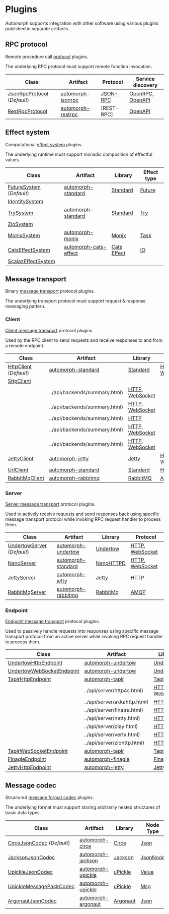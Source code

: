 # Plugins

*Automorph* supports integration with other software using various plugins published in separate artifacts.

## RPC protocol

Remote procedure call [protocol](../api/automorph/spi/RpcProtocol.html) plugins.

The underlying RPC protocol must support remote function invocation.

| Class | Artifact | Protocol | Service discovery |
| --- | --- | --- | --- |
| [JsonRpcProtocol](../api/automorph/protocol/JsonRpcProtocol.html) (*Default*) | [automorph-jsonrpc](https://mvnrepository.com/artifact/org.automorph/automorph-jsonrpc) | [JSON-RPC](https://www.jsonrpc.org/specification) | [OpenRPC](https://spec.open-rpc.org), [OpenAPI](https://github.com/OAI/OpenAPI-Specification) |
| [RestRpcProtocol](../api/automorph/protocol/RestRpcProtocol.html) | [automorph-restrpc](https://mvnrepository.com/artifact/org.automorph/automorph-restrpc) | [REST-RPC] | [OpenAPI](https://github.com/OAI/OpenAPI-Specification) |

## Effect system

Computational [effect system](../api/automorph/spi/EffectSystem.html) plugins.

The underlying runtime must support monadic composition of effectful values.

| Class | Artifact | Library | Effect type |
| --- | --- | --- | --- |
| [FutureSystem](../api/automorph/system/FutureSystem.html) (*Default*) | [automorph-standard](https://mvnrepository.com/artifact/org.automorph/automorph-standard) | [Standard](https://docs.scala-lang.org/overviews/core/futures.html) | [Future](https://www.scala-lang.org/api/current/scala/concurrent/Future.html) |
| [IdentitySystem](../api/automorph/system/IdentitySystem$$Identity.html) |
| [TrySystem](../api/automorph/system/TrySystem.html) | [automorph-standard](https://mvnrepository.com/artifact/org.automorph/automorph-standard) | [Standard](https://docs.scala-lang.org/overviews/scala-book/functional-error-handling.html) | [Try](https://www.scala-lang.org/api/3.0.0.6/scala/util/Try.html) |
| [ZioSystem](../api/zio/RIO$.html) |
| [MonixSystem](../api/automorph/system/MonixSystem.html) | [automorph-monix](https://mvnrepository.com/artifact/org.automorph/automorph-monix) | [Monix](https://monix.io/) | [Task](https://monix.io/api/current/monix/eval/Task.html) |
| [CatsEffectSystem](https://www.javadoc.io/doc/org.automorph/automorph-cats-effect_3.0.0/latest/automorph/system/CatsEffectSystem.html) | [automorph-cats-effect](https://mvnrepository.com/artifact/org.automorph/automorph-cats-effect) | [Cats Effect](https://typelevel.org/cats-effect/) | [IO](https://typelevel.org/cats-effect/api/3.x/cats/effect/IO.html) |
| [ScalazEffectSystem](../api/scalaz/effect/IO.html) |

## Message transport

Binary [message transport](../api/automorph/spi/MessageTransport.html) protocol plugins.

The underlying transport protocol must support request & response messaging pattern.

### Client

[Client message transport](../api/automorph/spi/ClientMessageTransport.html) protocol plugins.

Used by the RPC client to send requests and receive responses to and from a remote endpoint.

| Class | Artifact | Library | Protocol |
| --- | --- | --- | --- |
| [HttpClient](../api/automorph/transport/http/client/HttpClient.html) (*Default*) | [automorph-standard](https://mvnrepository.com/artifact/org.automorph/automorph-standard) | [Standard](https://docs.oracle.com/en/java/javase/11/docs/api/java.net.http/java/net/http/HttpClient.html) | [HTTP](https://en.wikipedia.org/wiki/Hypertext_Transfer_Protocol), [WebSocket](https://en.wikipedia.org/wiki/WebSocket) |
| [SttpClient](../api/)|  |
|  | ../api/backends/summary.html)| [HTTP](https://en.wikipedia.org/wiki/Hypertext_Transfer_Protocol), [WebSocket](https://en.wikipedia.org/wiki/WebSocket) |
| | ../api/backends/summary.html)| [HTTP](https://en.wikipedia.org/wiki/Hypertext_Transfer_Protocol), [WebSocket](https://en.wikipedia.org/wiki/WebSocket) |
| | ../api/backends/summary.html)| [HTTP](https://en.wikipedia.org/wiki/Hypertext_Transfer_Protocol) |
|  | ../api/backends/summary.html)| [HTTP](https://en.wikipedia.org/wiki/Hypertext_Transfer_Protocol), [WebSocket](https://en.wikipedia.org/wiki/WebSocket) |
|  | ../api/backends/summary.html)| [HTTP](https://en.wikipedia.org/wiki/Hypertext_Transfer_Protocol), [WebSocket](https://en.wikipedia.org/wiki/WebSocket) |
| [JettyClient](../api/automorph/transport/http/endpoint/JettyClient.html) | [automorph-jetty](https://mvnrepository.com/artifact/org.automorph/automorph-jetty) | [Jetty](https://www.eclipse.org/jetty/) | [HTTP](https://en.wikipedia.org/wiki/Hypertext_Transfer_Protocol), [WebSocket](https://en.wikipedia.org/wiki/WebSocket) |
| [UrlClient](../api/automorph/transport/http/client/UrlClient.html) | [automorph-standard](https://mvnrepository.com/artifact/org.automorph/automorph-standard) | [Standard](https://docs.oracle.com/javase/8/docs/api/java/net/HttpURLConnection.html) | [HTTP](https://en.wikipedia.org/wiki/Hypertext_Transfer_Protocol) |
| [RabbitMqClient](../api/automorph/transport/amqp/client/RabbitMqClient.html) | [automorph-rabbitmq](https://mvnrepository.com/artifact/org.automorph/automorph-rabbitmq) | [RabbitMQ](https://www.rabbitmq.com/java-client.html) | [AMQP](https://en.wikipedia.org/wiki/Advanced_Message_Queuing_Protocol) |

### Server

[Server message transport](../api/automorph/spi/ServerMessageTransport.html) protocol plugins.

Used to actively receive requests and send responses back using specific message transport protocol while invoking RPC request handler to process them.

| Class | Artifact | Library | Protocol |
| --- | --- | --- | --- |
| [UndertowServer](../api/automorph/transport/http/server/UndertowServer.html) (*Default*) | [automorph-undertow](https://mvnrepository.com/artifact/org.automorph/automorph-undertow) | [Undertow](https://undertow.io/) | [HTTP](https://en.wikipedia.org/wiki/Hypertext_Transfer_Protocol), [WebSocket](https://en.wikipedia.org/wiki/WebSocket) |
| [NanoServer](../api/automorph/transport/http/server/NanoServer.html) | [automorph-standard](https://mvnrepository.com/artifact/org.automorph/automorph-standard) | [NanoHTTPD](https://github.com/NanoHttpd/nanohttpd) | [HTTP](https://en.wikipedia.org/wiki/Hypertext_Transfer_Protocol), [WebSocket](https://en.wikipedia.org/wiki/WebSocket) |
| [JettyServer](../api/automorph/transport/http/server/JettyServer.html) | [automorph-jetty](https://mvnrepository.com/artifact/org.automorph/automorph-jetty) | [Jetty](https://www.eclipse.org/jetty/) | [HTTP](https://en.wikipedia.org/wiki/Hypertext_Transfer_Protocol) |
| [RabbitMqServer](../api/automorph/transport/amqp/server/RabbitMqServer.html) | [automorph-rabbitmq](https://mvnrepository.com/artifact/org.automorph/automorph-rabbitmq) | [RabbitMq](https://www.rabbitmq.com/java-client.html) | [AMQP](https://en.wikipedia.org/wiki/Advanced_Message_Queuing_Protocol) |

### Endpoint

[Endpoint message transport](../api/automorph/spi/EndpointMessageTransport.html) protocol plugins.

Used to passively handle requests into responses using specific message transport protocol from an active server while invoking RPC request handler to process them.

| Class | Artifact | Library | Protocol |
| --- | --- | --- | --- |
| [UndertowHttpEndpoint](../api/automorph/transport/http/endpoint/UndertowHttpEndpoint.html) | [automorph-undertow](https://mvnrepository.com/artifact/org.automorph/automorph-undertow) | [Undertow](https://undertow.io/) | [HTTP](https://en.wikipedia.org/wiki/Hypertext_Transfer_Protocol) |
| [UndertowWebSocketEndpoint](../api/automorph/transport/websocket/endpoint/UndertowWebSocketEndpoint.html) | [automorph-undertow](https://mvnrepository.com/artifact/org.automorph/automorph-undertow) | [Undertow](https://undertow.io/) | [WebSocket](https://en.wikipedia.org/wiki/WebSocket) |
| [TapirHttpEndpoint](../api/automorph/transport/http/endpoint/TapirHttpEndpoint.html) | [automorph-tapir](https://mvnrepository.com/artifact/org.automorph/automorph-tapir) | [Tapir](https://tapir.softwaremill.com/) |  |
|  | ../api/server/http4s.html) | [HTTP](https://en.wikipedia.org/wiki/Hypertext_Transfer_Protocol), [WebSocket](https://en.wikipedia.org/wiki/WebSocket) |
|  | ../api/server/akkahttp.html) | [HTTP](https://en.wikipedia.org/wiki/Hypertext_Transfer_Protocol) |
|  | ../api/server/finatra.html) | [HTTP](https://en.wikipedia.org/wiki/Hypertext_Transfer_Protocol) |
|  | ../api/server/netty.html) | [HTTP](https://en.wikipedia.org/wiki/Hypertext_Transfer_Protocol) |
|  | ../api/server/play.html) | [HTTP](https://en.wikipedia.org/wiki/Hypertext_Transfer_Protocol) |
|  | ../api/server/vertx.html) | [HTTP](https://en.wikipedia.org/wiki/Hypertext_Transfer_Protocol) |
|  | ../api/server/ziohttp.html) | [HTTP](https://en.wikipedia.org/wiki/Hypertext_Transfer_Protocol) |
| [TapirWebSocketEndpoint](../api/automorph/transport/http/endpoint/TapirWebSocketEndpoint.html) | [automorph-tapir](https://mvnrepository.com/artifact/org.automorph/automorph-tapir) | [Tapir](https://tapir.softwaremill.com/) | [WebSocket](https://en.wikipedia.org/wiki/WebSocket) |
| [FinagleEndpoint](../api/automorph/transport/http/endpoint/FinagleEndpoint.html) | [automorph-finagle](https://mvnrepository.com/artifact/org.automorph/automorph-finagle) | [Finagle](https://twitter.github.io/finagle/) | [HTTP](https://en.wikipedia.org/wiki/Hypertext_Transfer_Protocol) |
| [JettyHttpEndpoint](../api/automorph/transport/http/endpoint/JettyHttpEndpoint.html) | [automorph-jetty](https://mvnrepository.com/artifact/org.automorph/automorph-jetty) | [Jetty](https://www.eclipse.org/jetty/) | [HTTP](https://en.wikipedia.org/wiki/Hypertext_Transfer_Protocol) |

## Message codec

Structured [message format codec](../api/automorph/spi/MessageCodec.html) plugins.

The underlying format must support storing arbitrarily nested structures of basic data types.

| Class | Artifact | Library | Node Type | Codec |
| --- | --- | --- | --- | --- |
| [CirceJsonCodec](../api/automorph/format/json/CirceJsonCodec.html) (*Default*) | [automorph-circe](https://mvnrepository.com/artifact/org.automorph/automorph-circe) | [Circe](https://circe.github.io/circe) |[Json](https://circe.github.io/circe/api/io/circe/Json.html) | [JSON](https://www.json.org/) |
| [JacksonJsonCodec](../api/automorph/format/json/JacksonJsonCodec.html) | [automorph-jackson](https://mvnrepository.com/artifact/org.automorph/automorph-jackson) | [Jackson](https://github.com/FasterXML/jackson-module-scala/) |[JsonNode](https://fasterxml.github.io/jackson-databind/javadoc/3.0.0/index.html?com/fasterxml/jackson/databind/JsonNode.html) | [JSON](https://www.json.org/) |
| [UpickleJsonCodec](../api/automorph/format/json/UpickleJsonCodec.html) | [automorph-upickle](https://mvnrepository.com/artifact/org.automorph/automorph-upickle) | [uPickle](https://github.com/com-lihaoyi/upickle) |[Value](http://com-lihaoyi.github.io/upickle/#uJson) | [JSON](https://www.json.org/) |
| [UpickleMessagePackCodec](../api/automorph/format/messagepack/UpickleMessagePackCodec.html) | [automorph-upickle](https://mvnrepository.com/artifact/org.automorph/automorph-upickle) | [uPickle](https://github.com/com-lihaoyi/upickle) |[Msg](https://com-lihaoyi.github.io/upickle/#uPack) | [MessagePack](https://msgpack.org/) |
| [ArgonautJsonCodec](../api/automorph/format/json/ArgonautJsonCodec.html) | [automorph-argonaut](https://mvnrepository.com/artifact/org.automorph/automorph-argonaut) | [Argonaut](http://argonaut.io/doc/) |[Json](http://argonaut.io/scaladocs/#argonaut.Json) | [JSON](https://www.json.org/) |

